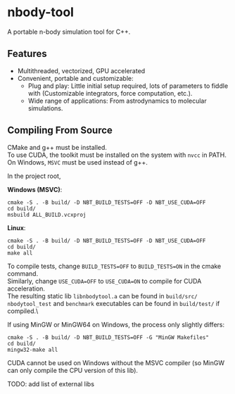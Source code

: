 # nbody-tool
A portable n-body simulation tool for C++.

## Features
- Multithreaded, vectorized, GPU accelerated
- Convenient, portable and customizable:
    - Plug and play: Little initial setup required, lots of parameters to fiddle with (Customizable integrators, force computation, etc.).
    - Wide range of applications: From astrodynamics to molecular simulations.

## Compiling From Source
CMake and g++ must be installed.\
To use CUDA, the toolkit must be installed on the system with `nvcc` in PATH.
On Windows, `MSVC` must be used instead of g++.

In the project root,

**Windows (MSVC)**:
```
cmake -S . -B build/ -D NBT_BUILD_TESTS=OFF -D NBT_USE_CUDA=OFF
cd build/
msbuild ALL_BUILD.vcxproj
```

**Linux**:
```
cmake -S . -B build/ -D NBT_BUILD_TESTS=OFF -D NBT_USE_CUDA=OFF
cd build/
make all
```

To compile tests, change `BUILD_TESTS=OFF` to `BUILD_TESTS=ON` in the cmake command.\
Similarly, change `USE_CUDA=OFF` to `USE_CUDA=ON` to compile for CUDA acceleration.\
The resulting static lib `libnbodytool.a` can be found in `build/src/`\
`nbodytool_test` and `benchmark` executables can be found in `build/test/` if compiled.\

If using MinGW or MinGW64 on Windows, the process only slightly differs:
```
cmake -S . -B build/ -D NBT_BUILD_TESTS=OFF -G "MinGW Makefiles"
cd build/
mingw32-make all
```
CUDA cannot be used on Windows without the MSVC compiler (so MinGW can only compile the CPU version of this lib).

TODO: add list of external libs